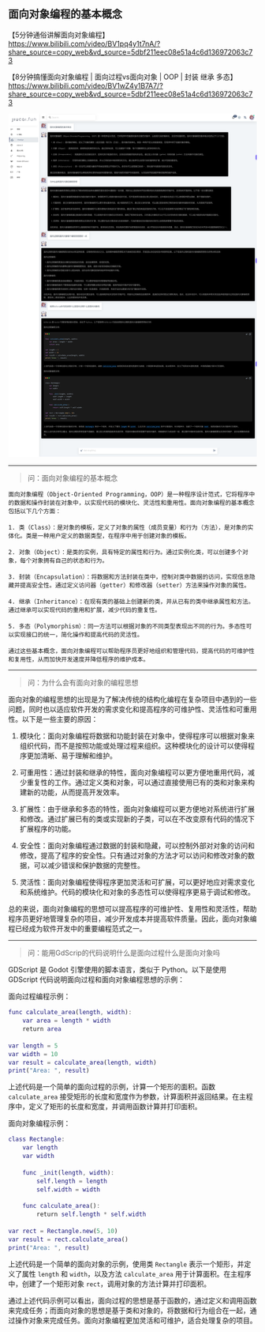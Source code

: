 ## 面向对象编程的基本概念


【5分钟通俗讲解面向对象编程】 https://www.bilibili.com/video/BV1pq4y1t7nA/?share_source=copy_web&vd_source=5dbf211eec08e51a4c6d136972063c73


【8分钟搞懂面向对象编程 | 面向过程vs面向对象 | OOP | 封装 继承 多态】 https://www.bilibili.com/video/BV1wZ4y1B7A7/?share_source=copy_web&vd_source=5dbf211eec08e51a4c6d136972063c73


![img.png](image/img038.png)



-----------
> 问：面向对象编程的基本概念

```text
面向对象编程（Object-Oriented Programming，OOP）是一种程序设计范式，它将程序中的数据和操作封装在对象中，以实现代码的模块化、灵活性和重用性。面向对象编程的基本概念包括以下几个方面：

1. 类（Class）：是对象的模板，定义了对象的属性（成员变量）和行为（方法），是对象的实体化。类是一种用户定义的数据类型，在程序中用于创建对象的模板。

2. 对象（Object）：是类的实例，具有特定的属性和行为。通过实例化类，可以创建多个对象，每个对象拥有自己的状态和行为。

3. 封装（Encapsulation）：将数据和方法封装在类中，控制对类中数据的访问，实现信息隐藏并提高安全性。通过定义访问器（getter）和修改器（setter）方法来操作对象的属性。

4. 继承（Inheritance）：在现有类的基础上创建新的类，并从已有的类中继承属性和方法。通过继承可以实现代码的重用和扩展，减少代码的重复性。

5. 多态（Polymorphism）：同一方法可以根据对象的不同类型表现出不同的行为。多态性可以实现接口的统一，简化操作和提高代码的灵活性。

通过这些基本概念，面向对象编程可以帮助程序员更好地组织和管理代码，提高代码的可维护性和复用性，从而加快开发速度并降低程序的维护成本。
```



-----------
> 问：为什么会有面向对象的编程思想

面向对象的编程思想的出现是为了解决传统的结构化编程在复杂项目中遇到的一些问题，同时也以适应软件开发的需求变化和提高程序的可维护性、灵活性和可重用性。以下是一些主要的原因：

1. 模块化：面向对象编程将数据和功能封装在对象中，使得程序可以根据对象来组织代码，而不是按照功能或处理过程来组织。这种模块化的设计可以使得程序更加清晰、易于理解和维护。

2. 可重用性：通过封装和继承的特性，面向对象编程可以更方便地重用代码，减少重复性的工作。通过定义类和对象，可以通过直接使用已有的类和对象来构建新的功能，从而提高开发效率。

3. 扩展性：由于继承和多态的特性，面向对象编程可以更方便地对系统进行扩展和修改。通过扩展已有的类或实现新的子类，可以在不改变原有代码的情况下扩展程序的功能。

4. 安全性：面向对象编程通过数据的封装和隐藏，可以控制外部对对象的访问和修改，提高了程序的安全性。只有通过对象的方法才可以访问和修改对象的数据，可以减少错误和保护数据的完整性。

5. 灵活性：面向对象编程使得程序更加灵活和可扩展，可以更好地应对需求变化和系统维护。代码的模块化和对象的多态性可以使得程序更易于调试和修改。

总的来说，面向对象编程的思想可以提高程序的可维护性、复用性和灵活性，帮助程序员更好地管理复杂的项目，减少开发成本并提高软件质量。因此，面向对象编程已经成为软件开发中的重要编程范式之一。

-----------
> 问：能用GdScrip的代码说明什么是面向过程什么是面向对象吗

GDScript 是 Godot 引擎使用的脚本语言，类似于 Python。以下是使用 GDScript 代码说明面向过程和面向对象编程思想的示例：

面向过程编程示例：
```gd
func calculate_area(length, width):
    var area = length * width
    return area

var length = 5
var width = 10
var result = calculate_area(length, width)
print("Area: ", result)
```

上述代码是一个简单的面向过程的示例，计算一个矩形的面积。函数 `calculate_area` 接受矩形的长度和宽度作为参数，计算面积并返回结果。在主程序中，定义了矩形的长度和宽度，并调用函数计算并打印面积。

面向对象编程示例：
```gd
class Rectangle:
    var length
    var width

    func _init(length, width):
        self.length = length
        self.width = width

    func calculate_area():
        return self.length * self.width

var rect = Rectangle.new(5, 10)
var result = rect.calculate_area()
print("Area: ", result)
```

上述代码是一个简单的面向对象的示例，使用类 `Rectangle` 表示一个矩形，并定义了属性 `length` 和 `width`，以及方法 `calculate_area` 用于计算面积。在主程序中，创建了一个矩形对象 `rect`，调用对象的方法计算并打印面积。

通过上述代码示例可以看出，面向过程的思想是基于函数的，通过定义和调用函数来完成任务；而面向对象的思想是基于类和对象的，将数据和行为组合在一起，通过操作对象来完成任务。面向对象编程更加灵活和可维护，适合处理复杂的项目。


